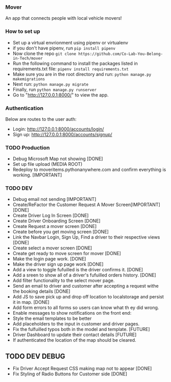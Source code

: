 ### Mover

An app that connects people with local vehicle movers!

### How to set up

- Set up a virtual envrionment using pipenv or virtualenv
- if you don't have pipenv, run `pip install pipenv`
- Now clone the repo `git clone https://github.com/Co-Lab-You-Belong-in-Tech/mover`
- Run the following command to install the packages listed in requirements.txt file: `pipenv install requirements.txt`
- Make sure you are in the root directory and run: `python manage.py makemigrations`
- Next run: `python manage.py migrate`
- Finally, run `python manage.py runserver`
- Go to "http://127.0.0.1:8000/" to view the app.

### Authentication

Below are routes to the user auth:
- Login: http://127.0.0.1:8000/accounts/login/
- Sign up: http://127.0.0.1:8000/accounts/signup/

### TODO Production
- Debug Microsoft Map not showing [DONE]
- Set up file upload (MEDIA ROOT)
- Redeploy to moveritems.pythonanywhere.com and confirm everything is working. [IMPORTANT]


### TODO DEV
- Debug email not sending [IMPORTANT]
- Create/ReFactor the Customer Request A Mover Screen[IMPORTANT][DONE]
- Create Driver Log In Screen [DONE]
- Create Driver Onboarding Screen [DONE]
- Create Request a mover screen [DONE]
- Create before you get moving screen [DONE]
- Link the Navbar Login, Sign Up, Find a driver to their respective views [DONE]
- Create select a mover screen [DONE]
- Create get ready to move screen for mover [DONE]
- Make the login page work. [DONE]
- Make the driver sign up page work [DONE]
- Add a view to toggle fufuilled is the driver confirms it. [DONE]
- Add a sreen to show all of a driver's fufuilled orders history. [DONE]
- Add filter functionality to the select mover page.
- Send an email to driver and customer after accepting a request withe the booking details [DONE]
- Add JS to save pick up and drop off location to localstorage and persist it in map. [DONE]
- Add form errors to all forms so users can know what th
ey did wrong.
- Enable messages to show notifications on the front end:
- Style the email templates to be better
- Add placeholders to the input in customer and driver pages.
- Fix the fulfuilled typos both in the model and template. [FUTURE]
- Driver Dashboard to update their contact details [FUTURE]
- If authenticated the location of the map should be cleared.

## TODO DEV DEBUG
- Fix Driver Accept Request CSS making map not to appear [DONE]
- Fix Styling of Radio Buttons for Customer side [DONE]
